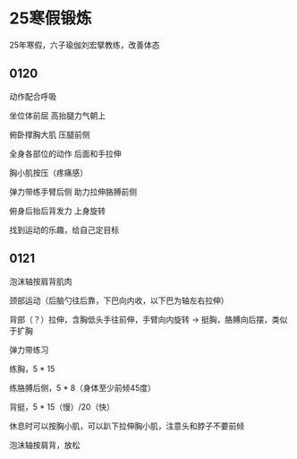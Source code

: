 # 25寒假锻炼

25年寒假，六子瑜伽刘宏擘教练，改善体态

## 0120

动作配合呼吸

坐位体前屈 高抬腿力气朝上

俯卧撑胸大肌 压腿前侧

全身各部位的动作 后面和手拉伸

胸小肌按压（疼痛感）

弹力带练手臂后侧 助力拉伸胳膊前侧

俯身后抬后背发力 上身旋转

找到运动的乐趣，给自己定目标

## 0121

泡沫轴按肩背肌肉

颈部运动（后脑勺往后靠，下巴向内收，以下巴为轴左右拉伸）

背部（？）拉伸，含胸低头手往前伸，手臂向内旋转 -> 挺胸，胳膊向后摆，类似于扩胸

弹力带练习

练胸，5 * 15

练胳膊后侧，5 * 8（身体至少前倾45度）

背挺，5 * 15（慢）/20（快）

休息时可以按胸小肌，可以趴下拉伸胸小肌，注意头和脖子不要前倾

泡沫轴按肩背，放松
